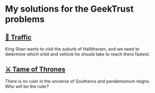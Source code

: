 # My solutions for the GeekTrust problems

## [:rocket: Traffic](https://github.com/prajnanBhuyan/GeekTrust/tree/master/Traffic)
King Shan wants to visit the suburb of Hallitharam, and we need to determine which orbit and vehicle he should take to reach there fastest.

## [:crossed_swords: Tame of Thrones](https://github.com/prajnanBhuyan/GeekTrust/tree/master/TameOfThrones)
There is no ruler in the universe of Southeros and pandemonium reigns. Who will be the ruler?

